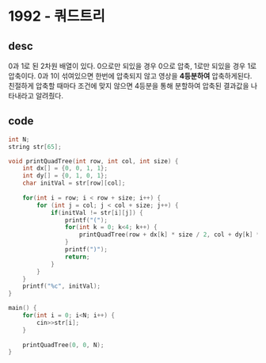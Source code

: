 # 1992 - 쿼드트리

## desc

0과 1로 된 2차원 배열이 있다. 0으로만 되있을 경우 0으로 압축, 1로만 되있을 경우 1로 압축이다. 0과 1이 섞여있으면 한번에 압축되지 않고 영상을 **4등분하여** 압축하게된다. 친절하게 압축할 때마다 조건에 맞지 않으면 4등분을 통해 분할하여 압축된 결과값을 나타내라고 알려줬다.

## code

```C
int N;
string str[65];

void printQuadTree(int row, int col, int size) {
    int dx[] = {0, 0, 1, 1};
    int dy[] = {0, 1, 0, 1};
    char initVal = str[row][col];
    
    for(int i = row; i < row + size; i++) {
        for (int j = col; j < col + size; j++) {
            if(initVal != str[i][j]) {
                printf("(");
                for(int k = 0; k<4; k++) {
                    printQuadTree(row + dx[k] * size / 2, col + dy[k] * size / 2, size /2);
                }
                printf(")");
                return;
            }
        }
    }
    printf("%c", initVal);
}

main() {
    for(int i = 0; i<N; i++) {
        cin>>str[i];
    }
    
    printQuadTree(0, 0, N);
}
```
